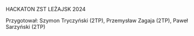 HACKATON ZST LEŻAJSK 2024

Przygotował: Szymon Tryczyński (2TP), Przemysław Zagaja (2TP), Paweł Sarzyński (2TP)
